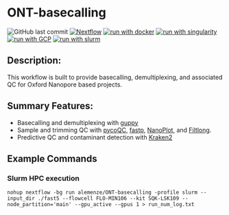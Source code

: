 # ONT-basecalling
![GitHub last commit](https://img.shields.io/github/last-commit/alemenze/trycycler-workflow)
[![Nextflow](https://img.shields.io/badge/nextflow%20DSL2-%E2%89%A520.11.0--edge-23aa62.svg?labelColor=000000)](https://www.nextflow.io/)
[![run with docker](https://img.shields.io/badge/run%20with-docker-0db7ed?labelColor=000000&logo=docker)](https://www.docker.com/)
[![run with singularity](https://img.shields.io/badge/run%20with-singularity-1d355c.svg?labelColor=000000)](https://sylabs.io/docs/)
[![run with GCP](https://img.shields.io/badge/run%20with-GCP-ffff00.svg?labelColor=000000&logo=googlecloud)](https://cloud.google.com/)
[![run with slurm](https://img.shields.io/badge/run%20with-slurm-ff4d4d.svg?labelColor=000000)](https://slurm.schedmd.com/)

## Description:
This workflow is built to provide basecalling, demultiplexing, and associated QC for Oxford Nanopore based projects. 

## Summary Features:
- Basecalling and demultiplexing with [guppy](https://community.nanoporetech.com/protocols/Guppy-protocol/v/gpb_2003_v1_revt_14dec2018)
- Sample and trimming QC with [pycoQC](https://adrienleger.com/pycoQC/), [fastp](https://github.com/OpenGene/fastp), [NanoPlot](https://github.com/wdecoster/NanoPlot), and [Filtlong](https://github.com/rrwick/Filtlong).
- Predictive QC and contaminant detection with [Kraken2](https://ccb.jhu.edu/software/kraken2/)

## Example Commands
### Slurm HPC execution
```
nohup nextflow -bg run alemenze/ONT-basecalling -profile slurm --input_dir ./fast5 --flowcell FLO-MIN106 --kit SQK-LSK109 --node_partition='main' --gpu_active --gpus 1 > run_num_log.txt
```